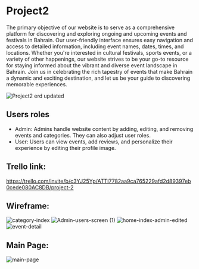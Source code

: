 # Project2
The primary objective of our website is to serve as a comprehensive platform for discovering and exploring ongoing and upcoming events and festivals in Bahrain. Our user-friendly interface ensures easy navigation and access to detailed information, including event names, dates, times, and locations. Whether you're interested in cultural festivals, sports events, or a variety of other happenings, our website strives to be your go-to resource for staying informed about the vibrant and diverse event landscape in Bahrain. Join us in celebrating the rich tapestry of events that make Bahrain a dynamic and exciting destination, and let us be your guide to discovering memorable experiences.

![Project2 erd updated](https://github.com/osamajanahi/Project2/assets/128320538/4845c534-e184-4d26-94f6-afc257d07064)


## Users roles
- Admin: Admins handle website content by adding, editing, and removing events and categories. They can also adjust user roles.
- User: Users can view events, add reviews, and personalize their experience by editing their profile image.
## Trello link: 
https://trello.com/invite/b/c3YJ25Yp/ATTI7782aa9ca765229afd2d89397eb0cede080AC8DB/project-2

## Wireframe: 
![category-index](https://github.com/osamajanahi/Project2/assets/128320538/b3bf0720-1009-4746-915d-d4e985abb157)
![Admin-users-screen (1)](https://github.com/osamajanahi/Project2/assets/128320538/17de3b76-3553-4d27-8783-f86bf65172b5)
![home-index-admin-edited](https://github.com/osamajanahi/Project2/assets/128320538/d3b1d4d7-7660-4138-8a51-adb6acbcff1a)
![event-detail](https://github.com/osamajanahi/Project2/assets/128320538/1b6ceb2b-b40b-4856-8ab5-6111b0109f05)
## Main Page: 
![main-page](https://github.com/osamajanahi/Project2/assets/128320538/d1f898f4-0e2c-4c79-bda4-1b2f68eb93b4)
